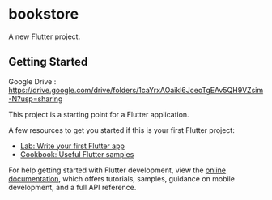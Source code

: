 # bookstore

A new Flutter project.

## Getting Started

Google Drive : https://drive.google.com/drive/folders/1caYrxAOaikl6JceoTgEAv5QH9VZsim-N?usp=sharing


This project is a starting point for a Flutter application.

A few resources to get you started if this is your first Flutter project:

- [Lab: Write your first Flutter app](https://docs.flutter.dev/get-started/codelab)
- [Cookbook: Useful Flutter samples](https://docs.flutter.dev/cookbook)

For help getting started with Flutter development, view the
[online documentation](https://docs.flutter.dev/), which offers tutorials,
samples, guidance on mobile development, and a full API reference.
